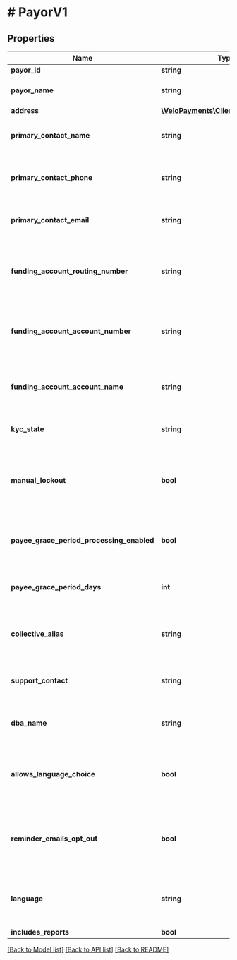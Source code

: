 # # PayorV1

## Properties

Name | Type | Description | Notes
------------ | ------------- | ------------- | -------------
**payor_id** | **string** |  | [optional] 
**payor_name** | **string** | The name of the payor. | 
**address** | [**\VeloPayments\Client\Model\Address**](Address.md) |  | [optional] 
**primary_contact_name** | **string** | Name of primary contact for the payor. | [optional] 
**primary_contact_phone** | **string** | Primary contact phone number for the payor. | [optional] 
**primary_contact_email** | **string** | Primary contact email for the payor. | [optional] 
**funding_account_routing_number** | **string** | The funding account routing number to be used for the payor. | [optional] 
**funding_account_account_number** | **string** | The funding account number to be used for the payor. | [optional] 
**funding_account_account_name** | **string** | The funding account name to be used for the payor. | [optional] 
**kyc_state** | **string** | The kyc state of the payor. | [optional] 
**manual_lockout** | **bool** | Whether or not the payor has been manually locked by the backoffice. | [optional] 
**payee_grace_period_processing_enabled** | **bool** | Whether grace period processing is enabled. | [optional] 
**payee_grace_period_days** | **int** | The grace period for paying payees in days. | [optional] 
**collective_alias** | **string** | How the payor has chosen to refer to payees. | [optional] 
**support_contact** | **string** | The payor’s support contact email address. | [optional] 
**dba_name** | **string** | The payor’s &#39;Doing Business As&#39; name. | [optional] 
**allows_language_choice** | **bool** | Whether or not the payor allows language choice in the UI. | [optional] 
**reminder_emails_opt_out** | **bool** | Whether or not the payor has opted-out of reminder emails being sent. | [optional] 
**language** | **string** | The payor’s language preference. Must be one of [EN, FR]. | [optional] 
**includes_reports** | **bool** |  | [optional] 

[[Back to Model list]](../../README.md#documentation-for-models) [[Back to API list]](../../README.md#documentation-for-api-endpoints) [[Back to README]](../../README.md)



